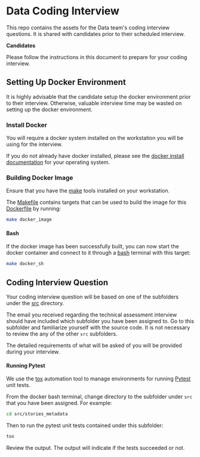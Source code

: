 # Data Coding Interview

This repo contains the assets for the Data team's coding interview questions. It is shared with candidates prior to their scheduled interview.

**Candidates**

Please follow the instructions in this document to prepare for your coding interview.

## Setting Up Docker Environment

It is highly advisable that the candidate setup the docker environment prior to their interview. Otherwise, valuable interview time may be wasted on setting up the docker environment.

### Install Docker

You will require a docker system installed on the workstation you will be using for the interview.

If you do not already have docker installed, please see the [docker install documentation](https://docs.docker.com/engine/install/) for your operating system.

### Building Docker Image

Ensure that you have the [make](https://www.gnu.org/software/make/) tools installed on your workstation.

The [Makefile](Makefile) contains targets that can be used to build the image for this [Dockerfile](docker/Dockerfile) by running:

```bash
make docker_image
```

#### Bash

If the docker image has been successfully built, you can now start the docker container and connect to it through a [bash](https://opensource.com/resources/what-bash) terminal with this target:

```bash
make docker_sh
```

## Coding Interview Question

Your coding interview question will be based on one of the subfolders under the [src](src/) directory.

The email you received regarding the technical assessment interview should have included which subfolder you have been assigned to. Go to this subfolder and familiarize yourself with the source code. It is not necessary to review the any of the other `src` subfolders.

The detailed requirements of what will be asked of you will be provided during your interview.

#### Running Pytest

We use the [tox](https://tox.wiki/en/4.13.0/) automation tool to manage environments for running [Pytest](https://docs.pytest.org/) unit tests.

From the docker bash terminal, change directory to the subfolder under `src` that you have been assigned. For example:

```bash
cd src/stories_metadata
```

Then to run the pytest unit tests contained under this subfolder:

```bash
tox
```

Review the output. The output will indicate if the tests succeeded or not.
